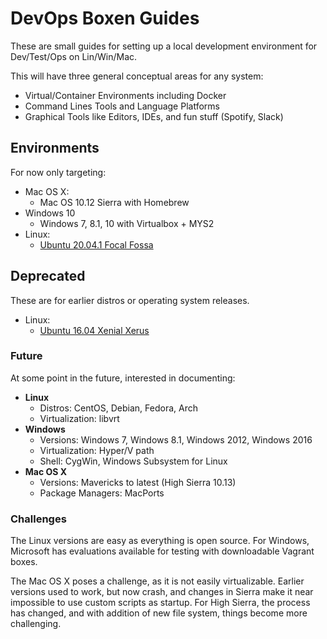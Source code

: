 # **DevOps Boxen Guides**

These are small guides for setting up a local development environment for Dev/Test/Ops on Lin/Win/Mac.  

This will have three general conceptual areas for any system:

* Virtual/Container Environments including Docker
* Command Lines Tools and Language Platforms
* Graphical Tools like Editors, IDEs, and fun stuff (Spotify, Slack)


## **Environments**

For now only targeting:

* Mac OS X:
  * Mac OS 10.12 Sierra with Homebrew
* Windows 10
   * Windows 7, 8.1, 10 with Virtualbox + MYS2
* Linux:
   * [Ubuntu 20.04.1 Focal Fossa](ubuntu/README.md)


## **Deprecated**

These are for earlier distros or operating system releases.

* Linux:
   * [Ubuntu 16.04 Xenial Xerus](deprecated/ubuntu16.md)


### **Future**

At some point in the future, interested in documenting:

* **Linux**
  * Distros: CentOS, Debian, Fedora, Arch
  * Virtualization: libvrt
* **Windows**
  * Versions: Windows 7, Windows 8.1, Windows 2012, Windows 2016
  * Virtualization: Hyper/V path
  * Shell: CygWin, Windows Subsystem for Linux  
* **Mac OS X**
  * Versions: Mavericks to latest (High Sierra 10.13)
  * Package Managers: MacPorts

### **Challenges**

The Linux versions are easy as everything is open source.  For Windows, Microsoft has evaluations available for testing with downloadable Vagrant boxes.

The Mac OS X poses a challenge, as it is not easily virtualizable. Earlier versions used to work, but now crash, and changes in Sierra make it near impossible to use custom scripts as startup.  For High Sierra, the process has changed, and with addition of new file system, things become more challenging.

